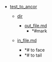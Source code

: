 - <a href = "E:\Node_projects\Node_Way\NBase\_Md\_Index\__\Md\InnerPath\test_to_ancor\cat.test_to_ancor\dir.test_to_ancor.md">test_to_ancor</a>
    - <a href = "E:\Node_projects\Node_Way\NBase\_Md\_Index\__\Md\InnerPath\test_to_ancor\dir\cat.dir\dir.dir.md">dir</a>
        - <a href = "E:\Node_projects\Node_Way\NBase\_Md\_Index\__\Md\InnerPath\test_to_ancor\dir\out_file.md">out_file.md</a>
            - *#mark
    
    - <a href = "E:\Node_projects\Node_Way\NBase\_Md\_Index\__\Md\InnerPath\test_to_ancor\in_file.md">in_file.md</a>
        - *# to face
        - *# to tail
